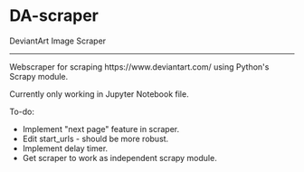 # DA-scraper
DeviantArt Image Scraper
<hr>
Webscraper for scraping https://www.deviantart.com/ using Python's Scrapy module.

Currently only working in Jupyter Notebook file. 

To-do:
- Implement "next page" feature in scraper.
- Edit start_urls - should be more robust.
- Implement delay timer.
- Get scraper to work as independent scrapy module.


